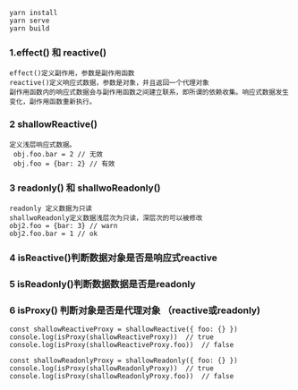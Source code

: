 ```
yarn install
yarn serve
yarn build
```

### 1.effect() 和 reactive()
```
effect()定义副作用，参数是副作用函数
reactive()定义响应式数据，参数是对象，并且返回一个代理对象
副作用函数内的响应式数据会与副作用函数之间建立联系，即所谓的依赖收集。响应式数据发生变化，副作用函数重新执行。
```

### 2 shallowReactive()
```
定义浅层响应式数据。
 obj.foo.bar = 2 // 无效
 obj.foo = {bar: 2} // 有效
```

### 3 readonly() 和 shallwoReadonly()
```
readonly 定义数据为只读
shallwoReadonly定义数据浅层次为只读，深层次的可以被修改
obj2.foo = {bar: 3} // warn
obj2.foo.bar = 1 // ok
```

### 4 isReactive()判断数据对象是否是响应式reactive

### 5 isReadonly()判断数据数据是否是readonly

### 6 isProxy() 判断对象是否是代理对象 （reactive或readonly)
```
const shallowReactiveProxy = shallowReactive({ foo: {} })
console.log(isProxy(shallowReactiveProxy))  // true
console.log(isProxy(shallowReactiveProxy.foo))  // false

const shallowReadonlyProxy = shallowReadonly({ foo: {} })
console.log(isProxy(shallowReadonlyProxy))  // true
console.log(isProxy(shallowReadonlyProxy.foo))  // false
```


